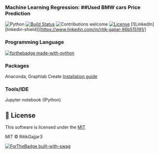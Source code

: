 ### Machine Learning Regression: ##Used BMW cars Price Prediction

![Python](https://img.shields.io/badge/python-v3.6+-blue.svg)
[![Build Status](https://travis-ci.org/anfederico/Clairvoyant.svg?branch=master)](https://travis-ci.org/anfederico/Clairvoyant)
![Contributions welcome](https://img.shields.io/badge/contributions-welcome-orange.svg)
[![License](https://img.shields.io/badge/license-MIT-blue.svg)](https://opensource.org/licenses/MIT)
[![LinkedIn][linkedin-shield]][https://www.linkedin.com/in/ritik-gajjar-96b515191/]


### Programming Language
[![forthebadge made-with-python](http://ForTheBadge.com/images/badges/made-with-python.svg)](https://www.python.org/)

### Packages
Anaconda, Graphlab Create [Installation guide](https://turi.com/learn/coursera/)

### Tools/IDE 
Jupyter notebook (IPython)


## 📜 License

This software is licensed under the [MIT](https://github.com/RitikGajjar3/Used-BMW-cars-Price-Prediction/blob/master/LICENSE)

MIT © RitikGajjar3

[![ForTheBadge built-with-swag](http://ForTheBadge.com/images/badges/built-with-swag.svg)](https://GitHub.com/RitikGajjar3/)
